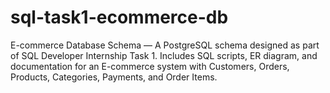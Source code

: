# sql-task1-ecommerce-db
E-commerce Database Schema — A PostgreSQL schema designed as part of SQL Developer Internship Task 1. Includes SQL scripts, ER diagram, and documentation for an E-commerce system with Customers, Orders, Products, Categories, Payments, and Order Items.
